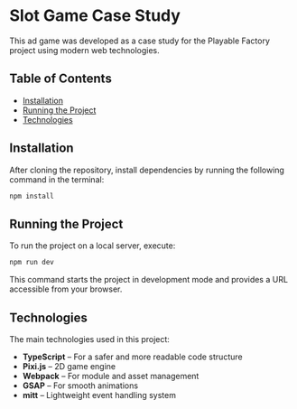 # Slot Game Case Study

This ad game was developed as a case study for the Playable Factory project using modern web technologies.

## Table of Contents

- [Installation](#installation)
- [Running the Project](#running-the-project)
- [Technologies](#technologies)

## Installation

After cloning the repository, install dependencies by running the following command in the terminal:

```sh
npm install
```

## Running the Project

To run the project on a local server, execute:

```sh
npm run dev
```

This command starts the project in development mode and provides a URL accessible from your browser.

## Technologies

The main technologies used in this project:

- **TypeScript** – For a safer and more readable code structure
- **Pixi.js** – 2D game engine
- **Webpack** – For module and asset management
- **GSAP** – For smooth animations
- **mitt** – Lightweight event handling system
